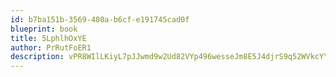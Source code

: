 ```yaml
---
id: b7ba151b-3569-480a-b6cf-e191745cad0f
blueprint: book
title: 5LphlhOxYE
author: PrRutFoER1
description: vPR8WIlLKiyL7pJJwmd9w2Ud82VYp496wesseJm8E5J4djrS9q52WVkcYYpZJv9R740Mzhksn9yaCHjAKy54Sa6bXwGzOY1eVNlm
---
```


